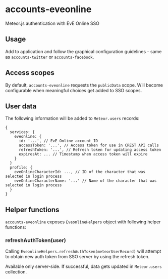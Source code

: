 # accounts-eveonline

Meteor.js authentication with EvE Online SSO

## Usage

Add to application and follow the graphical configuration guidelines - same as `accounts-twitter` or `accounts-facebook`.


## Access scopes

By default, `accounts-eveonline` requests the `publicData` scope. Will become configurable when meaningful choices get added to SSO scopes.

## User data

The following information will be added to `Meteor.users` records:

```
{
  services: {
    eveonline: {
      id: '...', // EvE Online account ID
      accessToken: '...', // Access token for use in CREST API calls
      refreshToken: '...', // Refresh token for updating access token
      expiresAt: ... // Timestamp when access token will expire
    }
  }  
  profile: {
    eveOnlineCharacterId: ..., // ID of the character that was selected in login process
    eveOnlineCharacterName: '...' // Name of the character that was selected in login process
  }
}
```

## Helper functions

`accounts-eveonline` exposes `EveonlineHelpers` object with following helper functions:

### refreshAuthToken(user)

Calling `EveonlineHelpers.refreshAuthToken(meteorUserRecord)` will attempt to obtain new auth token from SSO server by using the refresh token.

Available only server-side. If successful, data gets updated in `Meteor.users` collection.
